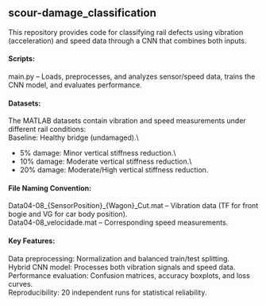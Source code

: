 ## scour-damage_classification

This repository provides code for classifying rail defects using vibration (acceleration) and speed data through a CNN that combines both inputs.

#### Scripts:

main.py – Loads, preprocesses, and analyzes sensor/speed data, trains the CNN model, and evaluates performance.

#### Datasets:
The MATLAB datasets contain vibration and speed measurements under different rail conditions:\
Baseline: Healthy bridge (undamaged).\
  - 5% damage: Minor vertical stiffness reduction.\
  - 10% damage: Moderate vertical stiffness reduction.\
  - 20% damage: Moderate/High vertical stiffness reduction.

#### File Naming Convention:
Data04-08_{SensorPosition}_{Wagon}_Cut.mat – Vibration data (TF for front bogie and VG for car body position).\
Data04-08_velocidade.mat – Corresponding speed measurements.

#### Key Features:

Data preprocessing: Normalization and balanced train/test splitting.\
Hybrid CNN model: Processes both vibration signals and speed data.\
Performance evaluation: Confusion matrices, accuracy boxplots, and loss curves.\
Reproducibility: 20 independent runs for statistical reliability.
